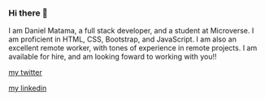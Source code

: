 ### Hi there 👋

I am Daniel Matama, a full stack developer, and a student at Microverse. 
I am proficient in HTML, CSS, Bootstrap, and JavaScript.
I am also an excellent remote worker, with tones of experience in remote projects. 
I am available for hire, and am looking foward to working with you!!

<a href="https://twitter.com/dan_matama">my twitter</a>

<a href="https://www.linkedin.com/in/daniel-matama-9190ba254/">my linkedin</a>


